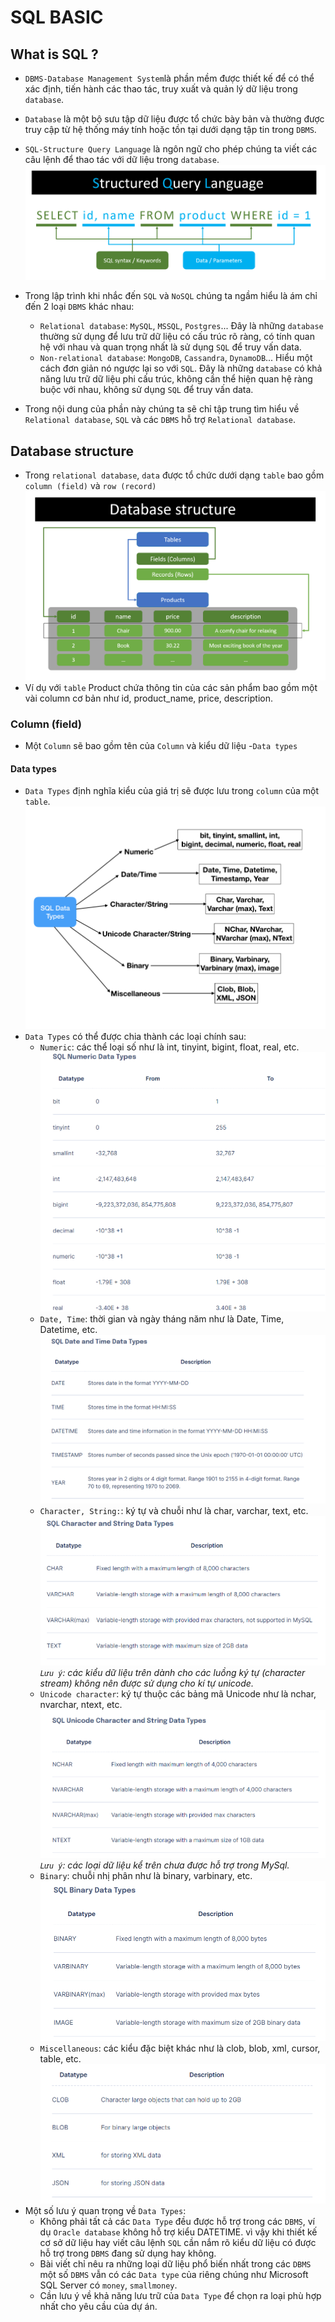 # SQL BASIC

## What is SQL ?
- `DBMS-Database Management System`là phần mềm được thiết kế để có thể xác định, tiến hành các thao tác, truy xuất và quản lý dữ liệu trong `database`.
- `Database` là một bộ sưu tập dữ liệu được tổ chức bày bản và thường được truy cập từ hệ thống máy tính hoặc tồn tại dưới dạng tập tin trong `DBMS`.
- `SQL-Structure Query Language` là ngôn ngữ cho phép chúng ta viết các câu lệnh để thao tác với dữ liệu trong `database`.
  ![](img/img.png)

- Trong lập trình khi nhắc đến `SQL` và `NoSQL` chúng ta ngầm hiểu là ám chỉ đến 2 loại `DBMS` khác nhau:
    - `Relational database`: `MySQL`, `MSSQL`, `Postgres`... Đây là những `database` thường sử dụng để lưu trữ dữ liệu có cấu trúc rõ ràng, có tính quan hệ với nhau và quan trọng nhất là sử dụng `SQL` để truy vấn data.
    - `Non-relational database`: `MongoDB`, `Cassandra`, `DynamoDB`... Hiểu một cách đơn giản nó ngược lại so với `SQL`. Đây là những `database` có khả năng lưu trữ dữ liệu phi cấu trúc, không cần thể hiện quan hệ ràng buộc với nhau, không sử dụng `SQL` để truy vấn data.

- Trong nội dung của phần này chúng ta sẽ chỉ tập trung tìm hiểu về `Relational database`, `SQL` và các `DBMS` hỗ trợ `Relational database`.

## Database structure
- Trong `relational database`, `data` được tổ chức dưới dạng `table` bao gồm `column (field)` và `row (record)`
  ![img.png](img.png)
- Ví dụ với `table` Product chứa thông tin của các sản phẩm bao gồm một vài column cơ bản như id, product_name, price, description.

### Column (field)
- Một `Column` sẽ bao gồm tên của `Column` và kiểu dữ liệu -`Data types`

#### Data types
- `Data Types` định nghĩa kiểu của giá trị sẽ được lưu trong `column` của một `table`.
  ![img_1.png](img/img_1.png)
- `Data Types` có thể được chia thành các loại chính sau:
    - `Numeric`: các thể loại số như là int, tinyint, bigint, float, real, etc.
      ![img_2.png](img/img_2.png)
    - `Date, Time`: thời gian và ngày tháng năm như là  Date, Time, Datetime, etc.
      ![img_3.png](img/img_3.png)
    - `Character, String:`: ký tự và chuỗi như là char, varchar, text, etc.
      ![img_4.png](img/img_4.png)  
      *`Lưu ý`: các kiểu dữ liệu trên dành cho các luồng ký tự (character stream) không nên được sử dụng cho kí tự unicode.*
    - `Unicode character`: ký tự thuộc các bảng mã Unicode như là nchar, nvarchar, ntext, etc.
      ![img_5.png](img/img_5.png)  
      *`Lưu ý`: các loại dữ liệu kể trên chưa được hỗ trợ trong MySql.*
    - `Binary`: chuỗi nhị phân như là binary, varbinary, etc.
      ![img_6.png](img/img_6.png)
    - `Miscellaneous`: các kiểu đặc biệt khác như là clob, blob, xml, cursor, table, etc.
      ![img_7.png](img/img_7.png)
- Một số lưu ý quan trọng về `Data Types`:
    - Không phải tất cả các `Data Type` đều được hỗ trợ trong các `DBMS`, ví dụ `Oracle database` không hỗ trợ kiểu DATETIME.
      vì vậy khi thiết kế cơ sở dữ liệu hay viết câu lệnh `SQL` cần nắm rõ kiểu dữ liệu có được hỗ trợ trong `DBMS` đang sử dụng hay không.
    - Bài viết chỉ nêu ra những loại dữ liệu phổ biến nhất trong các `DBMS` một số `DBMS` vẫn có các `Data type` của riêng chúng như
      Microsoft SQL Server có `money`, `smallmoney`.
    - Cần lưu ý về khả năng lưu trữ của `Data Type` để chọn ra loại phù hợp nhất cho yêu cầu của dự án.
